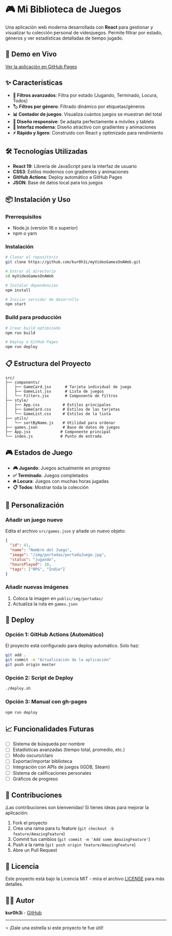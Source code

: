 # 🎮 Mi Biblioteca de Juegos

Una aplicación web moderna desarrollada con **React** para gestionar y visualizar tu colección personal de videojuegos. Permite filtrar por estado, géneros y ver estadísticas detalladas de tiempo jugado.

## 🚀 Demo en Vivo

[Ver la aplicación en GitHub Pages](https://kur0h3i.github.io/myVideoGamesOnAWeb)

## ✨ Características

- **🎯 Filtros avanzados**: Filtra por estado (Jugando, Terminado, Locura, Todos)
- **🏷️ Filtros por género**: Filtrado dinámico por etiquetas/géneros
- **📊 Contador de juegos**: Visualiza cuántos juegos se muestran del total
- **📱 Diseño responsive**: Se adapta perfectamente a móviles y tablets
- **🎨 Interfaz moderna**: Diseño atractivo con gradientes y animaciones
- **⚡ Rápido y ligero**: Construido con React y optimizado para rendimiento

## 🛠️ Tecnologías Utilizadas

- **React 19**: Librería de JavaScript para la interfaz de usuario
- **CSS3**: Estilos modernos con gradientes y animaciones
- **GitHub Actions**: Deploy automático a GitHub Pages
- **JSON**: Base de datos local para los juegos

## 📦 Instalación y Uso

### Prerrequisitos
- Node.js (versión 16 o superior)
- npm o yarn

### Instalación
```bash
# Clonar el repositorio
git clone https://github.com/kur0h3i/myVideoGamesOnAWeb.git

# Entrar al directorio
cd myVideoGamesOnAWeb

# Instalar dependencias
npm install

# Iniciar servidor de desarrollo
npm start
```

### Build para producción
```bash
# Crear build optimizado
npm run build

# Deploy a GitHub Pages
npm run deploy
```

## 📋 Estructura del Proyecto

```
src/
├── components/
│   ├── GameCard.jsx      # Tarjeta individual de juego
│   ├── GameList.jsx      # Lista de juegos
│   └── Filters.jsx       # Componente de filtros
├── style/
│   ├── App.css          # Estilos principales
│   ├── GameCard.css     # Estilos de las tarjetas
│   └── GameList.css     # Estilos de la lista
├── utils/
│   └── sortByName.js    # Utilidad para ordenar
├── games.json           # Base de datos de juegos
├── App.jsx             # Componente principal
└── index.js            # Punto de entrada
```

## 🎮 Estados de Juego

- **🎮 Jugando**: Juegos actualmente en progreso
- **✅ Terminado**: Juegos completados
- **🔥 Locura**: Juegos con muchas horas jugadas
- **📋 Todos**: Mostrar toda la colección

## 🔧 Personalización

### Añadir un juego nuevo
Edita el archivo `src/games.json` y añade un nuevo objeto:

```json
{
  "id": 41,
  "name": "Nombre del Juego",
  "image": "/img/portadas/portadaJuego.jpg",
  "status": "jugando",
  "hoursPlayed": 10,
  "tags": ["RPG", "Indie"]
}
```

### Añadir nuevas imágenes
1. Coloca la imagen en `public/img/portadas/`
2. Actualiza la ruta en `games.json`

## 🚀 Deploy

### Opción 1: GitHub Actions (Automático)
El proyecto está configurado para deploy automático. Solo haz:
```bash
git add .
git commit -m "Actualización de la aplicación"
git push origin master
```

### Opción 2: Script de Deploy
```bash
./deploy.sh
```

### Opción 3: Manual con gh-pages
```bash
npm run deploy
```

## 📈 Funcionalidades Futuras

- [ ] Sistema de búsqueda por nombre
- [ ] Estadísticas avanzadas (tiempo total, promedio, etc.)
- [ ] Modo oscuro/claro
- [ ] Exportar/importar biblioteca
- [ ] Integración con APIs de juegos (IGDB, Steam)
- [ ] Sistema de calificaciones personales
- [ ] Gráficos de progreso

## 🤝 Contribuciones

¡Las contribuciones son bienvenidas! Si tienes ideas para mejorar la aplicación:

1. Fork el proyecto
2. Crea una rama para tu feature (`git checkout -b feature/AmazingFeature`)
3. Commit tus cambios (`git commit -m 'Add some AmazingFeature'`)
4. Push a la rama (`git push origin feature/AmazingFeature`)
5. Abre un Pull Request

## 📄 Licencia

Este proyecto está bajo la Licencia MIT - mira el archivo [LICENSE](LICENSE) para más detalles.

## 👨‍💻 Autor

**kur0h3i** - [GitHub](https://github.com/kur0h3i)

---
⭐ ¡Dale una estrella si este proyecto te fue útil!
